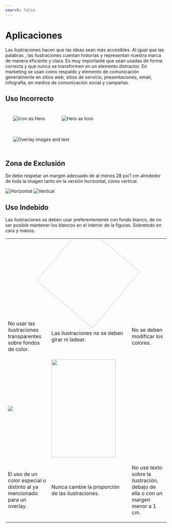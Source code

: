 ```yaml
---
search: false
---
```


# Aplicaciones

Las ilustraciones hacen que las ideas sean más accesibles. Al igual que las palabras , las ilustraciones cuentan historias y representan nuestra marca de manera eficiente y clara. 
Es muy importante que sean usadas de forma correcta y que nunca se transformen en un elemento distractor. En marketing se usan como respaldo y elemento de comunicación generalmente en sitios web, sitios de servicio, presentaciones, email, infografía, en medios de comunicación social y campañas.

## Uso Incorrecto

<img src="https://cloud.modyocdn.com/uploads/1b318b96-1c8e-44e5-bc7d-8f02c6061f62/original/Captura_de_Pantalla_2020-06-15_a_la_s_09_45_40-min.png" alt="Icon as Hero" style="max-width:500px; margin:24px">
<img src="https://cloud.modyocdn.com/uploads/d791817d-2359-4cf5-9dae-4f2e25113ac0/original/Captura_de_Pantalla_2020-06-15_a_la_s_09_43_02-min.png" alt="Hero as Icon" style="max-width:500px; margin:24px">
<img src="https://cloud.modyocdn.com/uploads/653b021a-5acf-4133-ae60-cb55cc0528ef/original/Captura_de_Pantalla_2020-06-15_a_la_s_09_45_24-min.png" alt="Overlay images and text" style="max-width:500px; margin:24px">										




## Zona de Exclusión
Se debe respetar un margen adecuado de al menos 28 px/1 cm alrededor de toda la imagen tanto en la versión horizontal, cómo vertical.

<img src="https://cloud.modyocdn.com/uploads/8cf0bcf5-9fc7-4f00-b0b2-a767386d46fb/original/distance_h.svg" alt="Horizontal">
<img src="https://cloud.modyocdn.com/uploads/f64a84ae-5f0b-4c2f-b268-fc7d85ab2f2a/original/distance_v.svg" alt="Vertical">										



## Uso Indebido
Las ilustraciones se deben usar preferentemente con fondo blanco, de no ser posible mantener los blancos en el interior de la figuras. Sobretodo en cara y manos.


<table>
<tr>
<td>
<img src="https://cloud.modyocdn.com/uploads/3e17be57-dc2d-4488-8d61-d0943197c7d5/original/clientes.png" alt="">
</td>
<td>
<img src="https://cloud.modyocdn.com/uploads/3e17be57-dc2d-4488-8d61-d0943197c7d5/original/clientes.png" style="transform: rotate(40deg); width:230px" alt="">
</td>
<td>
<img src="https://cloud.modyocdn.com/uploads/3e17be57-dc2d-4488-8d61-d0943197c7d5/original/clientes.png" style="filter: hue-rotate(90deg);" alt="">
</td>
</tr>
<tr>
<td>
<p class="dont">No usar las ilustraciones transparentes sobre fondos de color.</p>
</td>
<td>
<p class="dont">Las ilustraciones no se deben girar ni ladear.</p>
</td>
<td>
<p class="dont">No se deben modificar los colores.</p>
</td>
</tr>
<tr>
<td>
<img src="https://cloud.modyocdn.com/uploads/e58dee97-e758-4ab6-810a-170bb1988adb/original/lateral.jpg" style="max-height:305px">
</td>
<td>
<img src="https://cloud.modyocdn.com/uploads/3e17be57-dc2d-4488-8d61-d0943197c7d5/original/clientes.png" style="width:200px; height:305px" alt="">
</td>
<td>
<img src="https://cloud.modyocdn.com/uploads/3e17be57-dc2d-4488-8d61-d0943197c7d5/original/clientes.png" alt="">
</td>
</tr>
<tr>
<td>
<p class="dont">El uso de un color especial o distinto al ya mencionado para un overlay.</p>
</td>
<td>
<p class="dont">Nunca cambie la proporción de las ilustraciones.</p>
</td>
<td>
<p class="dont">No use texto sobre la ilustración, debajo de ella o con un margen menor a 1 cm.</p>
</td>
</tr>
</table>





